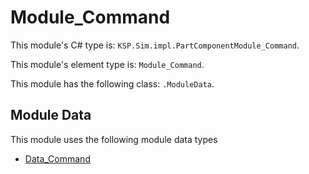 # Module_Command

This module's C# type is: `KSP.Sim.impl.PartComponentModule_Command`.

This module's element type is: `Module_Command`.

This module has the following class: `.ModuleData`.

## Module Data

This module uses the following module data types

- [Data_Command](Data_Command.md)
